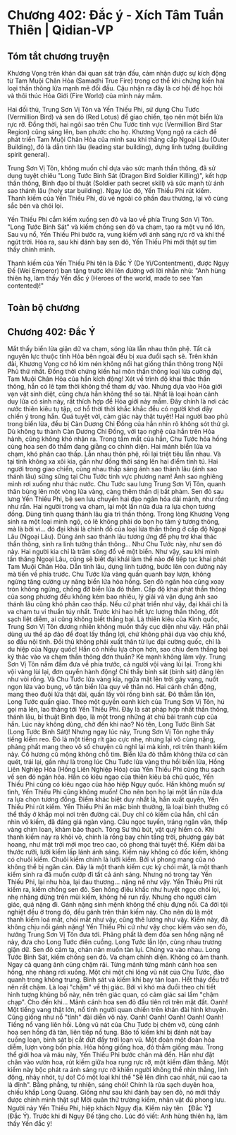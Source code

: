 # Chương 402: Đắc ý - Xích Tâm Tuần Thiên | Qidian-VP

## Tóm tắt chương truyện

Khương Vọng trên khán đài quan sát trận đấu, cảm nhận được sự kích động từ Tam Muội Chân Hỏa (Samadhi True Fire) trong cơ thể khi chứng kiến hai loại thần thông lửa mạnh mẽ đối đầu. Cậu nhận ra đây là cơ hội để học hỏi và thôi thúc Hỏa Giới (Fire World) của mình nảy mầm.

Hai đối thủ, Trung Sơn Vị Tôn và Yến Thiếu Phi, sử dụng Chu Tước (Vermillion Bird) và sen đỏ (Red Lotus) để giao chiến, tạo nên một biển lửa rực rỡ. Đồng thời, hai ngôi sao trên Chu Tước tinh vực (Vermillion Bird Star Region) cũng sáng lên, ban phước cho họ. Khương Vọng ngộ ra cách để phát triển Tam Muội Chân Hỏa của mình sau khi thăng cấp Ngoại Lâu (Outer Building), đó là dẫn tinh lâu (leading star building), dựng linh tướng (building spirit general).

Trung Sơn Vị Tôn, không muốn chỉ dựa vào sức mạnh thần thông, đã sử dụng tuyệt chiêu "Long Tước Binh Sát (Dragon Bird Soldier Killing)", kết hợp thần thông, Binh đạo bí thuật (Soldier path secret skill) và sức mạnh từ ánh sao thánh lâu (holy star building). Ngay lúc đó, Yến Thiếu Phi rút kiếm. Thanh kiếm của Yến Thiếu Phi, dù vẻ ngoài có phần đau thương, lại vô cùng sắc bén và chói lọi.

Yến Thiếu Phi cắm kiếm xuống sen đỏ và lao về phía Trung Sơn Vị Tôn. "Long Tước Binh Sát" và kiếm chống sen đỏ va chạm, tạo ra một vụ nổ lớn. Sau vụ nổ, Yến Thiếu Phi bước ra, vung kiếm với ánh sáng rực rỡ và khí thế ngút trời. Hóa ra, sau khi đánh bay sen đỏ, Yến Thiếu Phi mới thật sự tìm thấy chính mình.

Thanh kiếm của Yến Thiếu Phi tên là Đắc Ý (De Yi/Contentment), được Ngụy Đế (Wei Emperor) ban tặng trước khi lên đường với lời nhắn nhủ: "Anh hùng thiên hạ, làm thấy Yến đắc ý (Heroes of the world, made to see Yan contented)!"

## Toàn bộ chương

## Chương 402: Đắc Ý

Mắt thấy biển lửa giận dữ va chạm, sóng lửa lẫn nhau thôn phệ.
Tất cả nguyên lực thuộc tính Hỏa bên ngoài đều bị xua đuổi sạch sẽ.
Trên khán đài, Khương Vọng cơ hồ kìm nén không nổi hạt giống thần thông trong Nội Phủ thứ nhất.
Đồng thời chứng kiến hai môn thần thông loại lửa cường đại, Tam Muội Chân Hỏa của hắn kích động!
Xét về trình độ khai thác thần thông, hắn có lẽ tạm thời không thể tham dự vào.
Nhưng dựa vào Hỏa giới vạn vật sinh diệt, cũng chưa hẳn không thể so tài. Nhất là loại hoàn cảnh duy lửa có sinh này, rất thích hợp để Hỏa giới nảy mầm.
Đây chính là nơi các nước thiên kiêu tụ tập, cơ hồ thời thời khắc khắc đều có người khơi dậy chiến ý trong hắn.
Quá tuyệt vời, cảm giác này thật tuyệt!
Hai người bao phủ trong biển lửa, đều bị Càn Dương Chi Đồng của hắn nhìn rõ không sót thứ gì.
Dù không tu thành Càn Dương Chi Đồng, với tạo nghệ của hắn trên Hỏa hành, cũng không khó nhận ra.
Trong tầm mắt của hắn, Chu Tước hỏa hồng cùng hoa sen đỏ thắm đang giằng co chính diện.
Hai mảnh biển lửa va chạm, khó phân cao thấp.
Lẫn nhau thôn phệ, rồi lại triệt tiêu lẫn nhau.
Và tại tinh không xa xôi kia, gần như đồng thời sáng lên hai điểm tinh tú.
Hai người trong giao chiến, cùng nhau thắp sáng ánh sao thánh lâu (ánh sao thánh lâu) sừng sững tại Chu Tước tinh vực phương nam!
Ánh sao nghiêng mình rơi xuống như thác nước.
Chu Tước sau lưng Trung Sơn Vị Tôn, quanh thân bùng lên một vòng lửa vàng, càng thêm thần dị bất phàm.
Sen đỏ sau lưng Yến Thiếu Phi, bệ sen lưu chuyển hai đạo ngân hỏa dài mảnh, như rồng như rắn.
Hai người trong va chạm, lại một lần nữa đưa ra lựa chọn tương đồng.
Dùng tinh quang thánh lâu gia trì thần thông.
Trong lòng Khương Vọng sinh ra một loại minh ngộ, có lẽ không phải do bọn họ tâm ý tương thông, mà là bởi vì… đó đại khái là chính đồ của loại lửa thần thông ở cấp độ Ngoại Lâu (Ngoại Lâu).
Dùng ánh sao thánh lâu tương ứng để phụ trợ khai thác thần thông, sinh ra linh tướng thần thông…
Như Chu Tước này, như sen đỏ này.
Hai người kia chỉ là trăm sông đổ về một biển.
Như vậy, sau khi mình tấn thăng Ngoại Lâu, cũng sẽ biết đại khái làm thế nào để tiếp tục khai phát Tam Muội Chân Hỏa. Dẫn tinh lâu, dựng linh tướng, bước lên con đường này mà tiến về phía trước.
Chu Tước lửa vàng quấn quanh bay lượn, không ngừng tăng cường uy năng biển lửa hỏa hồng.
Sen đỏ ngân hỏa cũng xoay tròn không ngừng, chống đỡ biển lửa đỏ thắm.
Cấp độ khai phát thần thông của song phương đều không kém bao nhiêu, lý giải và vận dụng ánh sao thánh lâu cũng khó phân cao thấp.
Nếu cứ phát triển như vậy, đại khái chỉ là va chạm tu vi thuần túy nhất.
Trước khi hao hết lực lượng thần thông, đốt sạch liệt diễm, ai cũng không biết thắng bại.
Là thiên kiêu của Kinh quốc, Trung Sơn Vị Tôn đương nhiên không muốn thấy cục diện như vậy. Hắn phải dùng ưu thế áp đảo để đoạt lấy thắng lợi, chứ không phải dựa vào chịu khổ, so đấu nội tình.
Đối thủ không phải xuất thân từ lục đại cường quốc, chỉ là du hiệp của Ngụy quốc!
Hắn có nhiều lựa chọn hơn, sao chịu đem thắng bại ký thác vào va chạm thần thông đơn thuần?
Kẻ mạnh không làm vậy.
Trung Sơn Vị Tôn nắm đấm đưa về phía trước, cả người vội vàng lùi lại.
Trong khi vội vàng lùi lại, đơn quyền hành động!
Chỉ thấy binh sát (binh sát) dâng lên như vòi rồng.
Và Chu Tước lửa vàng kia, ngửa mặt lên trời gáy vang, nuốt ngọn lửa vào bụng, vô tận biển lửa quy về thân nó.
Hai cánh chấn động, mang theo đuôi lửa thật dài, quấn lấy vòi rồng binh sát.
Đỏ thẫm lẫn lộn, Long Tước quấn giao.
Theo một quyền oanh kích của Trung Sơn Vị Tôn, hú gọi mà lên, lao thẳng tới Yến Thiếu Phi.
Đây là sát pháp hợp nhất thần thông, thánh lâu, bí thuật Binh đạo, là một trong những át chủ bài tranh cúp của hắn.
Lúc này không dùng, chờ đến khi nào?
Nó tên, Long Tước Binh Sát (Long Tước Binh Sát)!
Nhưng ngay lúc này, Trung Sơn Vị Tôn nghe thấy tiếng kiếm reo.
Đó là một tiếng rít gào cực nhẹ, nhưng lại vô cùng nặng, phảng phất mang theo vô số chuyện cũ nghĩ lại mà kinh, rơi trên thanh kiếm này.
Cố hương cũ mộng không chỗ tìm.
Biển lửa đỏ thẫm không thừa cơ càn quét, trái lại, gần như là trong lúc Chu Tước lửa vàng thu hồi biển lửa, Hồng Liên Nghiệp Hỏa (Hồng Liên Nghiệp Hỏa) của Yến Thiếu Phi cũng thu sạch về sen đỏ ngân hỏa.
Hắn có kiêu ngạo của thiên kiêu bá chủ quốc, Yến Thiếu Phi cũng có kiêu ngạo của hào hiệp Ngụy quốc.
Hắn không muốn sự tình, Yến Thiếu Phi cũng không muốn!
Cho nên bọn họ lại một lần nữa đưa ra lựa chọn tương đồng.
Điểm khác biệt duy nhất là, hắn xuất quyền, Yến Thiếu Phi rút kiếm.
Yến Thiếu Phi ăn mặc bình thường, là loại bình thường có thể thấy ở khắp mọi nơi trên đường cái.
Duy chỉ có kiếm của hắn, chỉ cần nhìn vỏ kiếm, đã đáng giá ngàn vàng.
Câu ngọc tuyến, tráng ngân văn, thếp vàng chim loan, khảm bảo thạch.
Tông Sư thủ bút, vật quý hiếm có.
Khi thanh kiếm này ra khỏi vỏ, chính là rồng bay chín tầng trời, phượng gáy bát hoang, như mặt trời mới mọc treo cao, có phong thái tuyệt thế.
Kiếm dài ba thước rưỡi, lưỡi kiếm lấp lánh ánh sáng.
Kiếm này không có đốc kiếm, không có chuôi kiếm.
Chuôi kiếm chính là lưỡi kiếm.
Bởi vì phong mang của nó không thể bị ngăn cản.
Đây là một thanh kiếm cực kỳ chói mắt, là một thanh kiếm sinh ra đã muốn cướp đi tất cả ánh sáng.
Nhưng nó trong tay Yến Thiếu Phi, lại nhu hòa, lại đau thương… nặng nề như vậy.
Yến Thiếu Phi rút kiếm ra, kiếm chống sen đỏ.
Sen hồng điêu khắc như huyết ngọc chói lọi, nhẹ nhàng dừng trên mũi kiếm, không hề run rẩy.
Nhưng cho người cảm giác, quá nặng đi.
Gánh nặng sinh mệnh không thể chịu đựng nổi.
Cả đời tội nghiệt đều ở trong đó, đều gánh trên thân kiếm này.
Cho nên dù là một thanh kiếm loá mắt, chói mắt như vậy, cũng thê lương như vậy.
Kiếm này, đã không chịu nổi gánh nặng!
Yến Thiếu Phi cứ như vậy chọc kiếm vào sen đỏ, hướng Trung Sơn Vị Tôn đưa tới.
Phảng phất là đem đóa sen hồng nặng nề này, đưa cho Long Tước điên cuồng.
Long Tước lẫn lộn, cùng nhau trương giận dữ. Sen đỏ cảm tạ, chán nản muốn tàn lụi.
Chúng va vào nhau.
Long Tước Binh Sát, kiếm chống sen đỏ.
Va chạm chính diện.
Không có âm thanh.
Ngay cả quang ảnh cũng chậm rãi.
Từng mảnh từng mảnh cánh hoa sen hồng, nhẹ nhàng rơi xuống.
Một chi một chi lông vũ nát của Chu Tước, đảo quanh trong không trung.
Binh sát và kiếm khí bay tán loạn.
Hết thảy đều trở nên rất chậm.
Là loại "chậm" về thị giác.
Bởi vì khó mà đuổi theo chi tiết hình tượng khủng bố này, nên trên giác quan, có cảm giác sai lầm "chậm chạp".
Cho đến khi…
Mảnh cánh hoa sen đỏ đầu tiên rơi trên mặt đất.
Oanh!
Một tiếng vang thật lớn, nổ tỉnh người quan chiến trên khán đài hình khuyên.
Cũng giống như nổ "tỉnh" đài diễn võ này.
Oanh! Oanh! Oanh! Oanh! Oanh!
Tiếng nổ vang liên hồi.
Lông vũ nát của Chu Tước bị chém vỡ, cùng cánh hoa sen hồng đã tàn, liên tiếp nổ tung.
Bão tố kiếm khí bị đánh nát bay cuồng loạn, binh sát bị cắt đứt đầy trời loạn vũ.
Một đoàn một đoàn hỏa diễm, lượn vòng bốn phía.
Hỏa hồng giống hoa, đỏ thẫm giống máu.
Trong thế giới hoa và máu này, Yến Thiếu Phi bước chân mà đến.
Hắn như đặt chân vào vườn hoa, rút kiếm giữa hoa rụng rực rỡ, một kiếm đâm thẳng.
Một kiếm này bộc phát ra ánh sáng rực rỡ khiến người không thể nhìn thẳng, linh động, nhảy nhót, tự do!
Có một loại khí thế "Sẽ lên đỉnh cao nhất, núi cao ta là đỉnh".
Bằng phẳng, tự nhiên, sáng chói!
Chính là rửa sạch duyên hoa, chiếu khắp Long Quang.
Giống như sau khi đánh bay sen đỏ, nó mới thấy được chính mình thật sự!
Mời quân thử trường kiếm, nhân vật đủ phong lưu.
Người này Yến Thiếu Phi, hiệp khách Ngụy địa.
Kiếm này tên 【Đắc Ý】 (Đắc Ý).
Trước khi đi Ngụy Đế tặng cho.
Lúc đó viết:
Anh hùng thiên hạ, làm thấy Yến đắc ý!